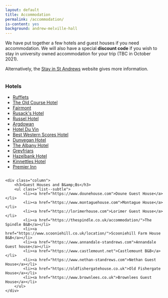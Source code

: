 ```yaml
---
layout: default
title: Accommodation
permalink: /accommodation/
is-content: yes
background: andrew-melville-hall
---
```


We have put together a few hotels and guest houses if you need accommodation. We will also have a special __discount code__ if you wish to stay in university owned accommodation for your trip (TBC in October 2021). 

Alternatively, the [Stay in St Andrews](https://www.stayinstandrews.com) website gives more information.

<div class="columns-container">
    <div class="column">
        <h3>Hotels</h3>
        <ul class="list--subtle">
            <li><a href="https://www.rufflets.co.uk">Rufflets</a></li>
            <li><a href="https://www.oldcoursehotel.co.uk">The Old Course Hotel</a></li>
            <li><a href="https://www.fairmont.com/st-andrews-scotland/">Fairmont</a></li>
            <li><a href="https://marineandlawn.com/rusacksstandrews/">Rusack's Hotel</a></li>
            <li><a href="https://www.russellhotelstandrews.co.uk/index.html">Russel Hotel</a></li>
            <li><a href="https://www.ardgowanhotel.co.uk/">Argdowan</a></li>
            <li><a href="https://www.hotelduvin.com/locations/st-andrews/">Hotel Du Vin</a></li>
            <li><a href="https://www.bw-scoreshotel.co.uk/">Best Western Scores Hotel</a></li>
            <li><a href="https://www.dunvegan-hotel.com">Dunvegan Hotel</a></li>
            <li><a href="https://www.albanyhotelstandrews.co.uk">The Albany Hotel</a></li>
            <li><a href="https://www.greenekinginns.co.uk/hotels/greyfriars-hotel/">Greyfriars</a></li>
            <li><a href="https://www.hazelbank.com/index.html">Hazelbank Hotel</a></li>
            <li><a href="https://kinnettleshotel.com">Kinnettles Hotel</a></li>
            <li><a href="https://www.premierinn.com/gb/en/hotels/scotland/fife/st-andrews/st-andrews.html">Premier Inn</a></li>
        </ul>
    </div>

    <div class="column">
        <h3>Guest Houses and B&amp;Bs</h3>
        <ul class="list--subtle">
            <li><a href="https://www.dounehouse.com">Doune Guest House</a></li>
            <li><a href="https://www.montaguehouse.com">Montague House</a></li>
            <li><a href="https://lorimerhouse.com">Lorimer Guest House</a></li>
            <li><a href="https://thespindle.co.uk/accommodation/">The Spindle B&B</a></li>
            <li><a href="https://www.scooniehill.co.uk/location/">Scooniehill Farm House B&B</a></li>
            <li><a href="https://www.annandale-standrews.com">Annandale Guest house</a></li>
            <li><a href="https://www.castlemount.net">Castlemount B&B</a></li>
            <li><a href="https://www.nethan-standrews.com">Nethan Guest House</a></li>
            <li><a href="https://oldfishergatehouse.co.uk">Old Fishergate House</a></li>
            <li><a href="https://www.brownlees.co.uk">Brownlees Guest House</a></li>
        </ul>
    </div>
</div>
